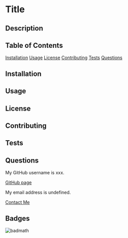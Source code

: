 # Title

  ## Description
  ## Table of Contents
  [Installation](#installation)
  [Usage](#usage)
  [License](#license)
  [Contributing](#contributing)
  [Tests](#tests)
  [Questions](#questions)

  ## Installation
  ## Usage
  ## License
  ## Contributing
  ## Tests
  ## Questions
  
  My GitHub username is xxx.
  
  [GitHub page](https://github.com/xxx/ "Visit my GitHub page")
 
  My email address is undefined.

  [Contact Me](mailto:undefined)
  
  ## Badges

![badmath](https://img.shields.io/github/languages/top/lernantino/badmath)

